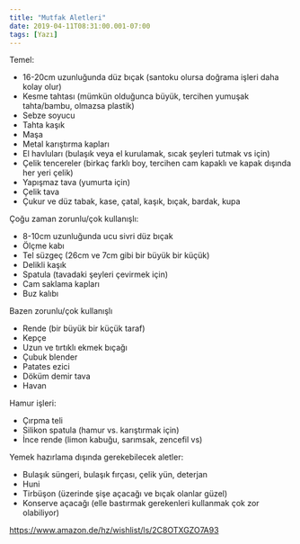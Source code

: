 ```yaml
---
title: "Mutfak Aletleri"
date: 2019-04-11T08:31:00.001-07:00
tags: [Yazı]
---
```


Temel:

- 16-20cm uzunluğunda düz bıçak (santoku olursa doğrama işleri daha kolay olur)
- Kesme tahtası (mümkün olduğunca büyük, tercihen yumuşak tahta/bambu, olmazsa plastik)
- Sebze soyucu
- Tahta kaşık
- Maşa
- Metal karıştırma kapları
- El havluları (bulaşık veya el kurulamak, sıcak şeyleri tutmak vs için)
- Çelik tencereler (birkaç farklı boy, tercihen cam kapaklı ve kapak dışında her yeri çelik)
- Yapışmaz tava (yumurta için)
- Çelik tava
- Çukur ve düz tabak, kase, çatal, kaşık, bıçak, bardak, kupa

Çoğu zaman zorunlu/çok kullanışlı:

- 8-10cm uzunluğunda ucu sivri düz bıçak
- Ölçme kabı
- Tel süzgeç (26cm ve 7cm gibi bir büyük bir küçük)
- Delikli kaşık
- Spatula (tavadaki şeyleri çevirmek için)
- Cam saklama kapları
- Buz kalıbı

Bazen zorunlu/çok kullanışlı

- Rende (bir büyük bir küçük taraf)
- Kepçe
- Uzun ve tırtıklı ekmek bıçağı
- Çubuk blender
- Patates ezici
- Döküm demir tava
- Havan

Hamur işleri:

- Çırpma teli
- Silikon spatula (hamur vs. karıştırmak için)
- İnce rende (limon kabuğu, sarımsak, zencefil vs)

Yemek hazırlama dışında gerekebilecek aletler:

- Bulaşık süngeri, bulaşık fırçası, çelik yün, deterjan
- Huni
- Tirbüşon (üzerinde şişe açacağı ve bıçak olanlar güzel)
- Konserve açacağı (elle bastırmak gerekenleri kullanmak çok zor olabiliyor)

https://www.amazon.de/hz/wishlist/ls/2C8OTXGZO7A93
